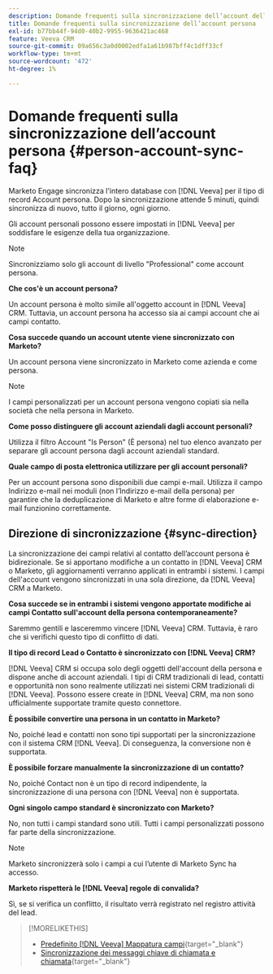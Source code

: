 ```yaml
---
description: Domande frequenti sulla sincronizzazione dell’account della persona - Documentazione di Marketo - Documentazione del prodotto
title: Domande frequenti sulla sincronizzazione dell’account persona
exl-id: b77bb44f-94d0-40b2-9955-9636421ac468
feature: Veeva CRM
source-git-commit: 09a656c3a0d0002edfa1a61b987bff4c1dff33cf
workflow-type: tm+mt
source-wordcount: '472'
ht-degree: 1%

---
```


# Domande frequenti sulla sincronizzazione dell’account persona {#person-account-sync-faq}

Marketo Engage sincronizza l&#39;intero database con [!DNL Veeva] per il tipo di record Account persona. Dopo la sincronizzazione attende 5 minuti, quindi sincronizza di nuovo, tutto il giorno, ogni giorno.

Gli account personali possono essere impostati in [!DNL Veeva] per soddisfare le esigenze della tua organizzazione.

>[!NOTE]
>
>Sincronizziamo solo gli account di livello &quot;Professional&quot; come account persona.

**Che cos&#39;è un account persona?**

Un account persona è molto simile all&#39;oggetto account in [!DNL Veeva] CRM. Tuttavia, un account persona ha accesso sia ai campi account che ai campi contatto.

**Cosa succede quando un account utente viene sincronizzato con Marketo?**

Un account persona viene sincronizzato in Marketo come azienda e come persona.

>[!NOTE]
>
>I campi personalizzati per un account persona vengono copiati sia nella società che nella persona in Marketo.

**Come posso distinguere gli account aziendali dagli account personali?**

Utilizza il filtro Account &quot;Is Person&quot; (È persona) nel tuo elenco avanzato per separare gli account persona dagli account aziendali standard.

**Quale campo di posta elettronica utilizzare per gli account personali?**

Per un account persona sono disponibili due campi e-mail. Utilizza il campo Indirizzo e-mail nei moduli (non l’Indirizzo e-mail della persona) per garantire che la deduplicazione di Marketo e altre forme di elaborazione e-mail funzionino correttamente.

## Direzione di sincronizzazione {#sync-direction}

La sincronizzazione dei campi relativi al contatto dell’account persona è bidirezionale. Se si apportano modifiche a un contatto in [!DNL Veeva] CRM o Marketo, gli aggiornamenti verranno applicati in entrambi i sistemi. I campi dell&#39;account vengono sincronizzati in una sola direzione, da [!DNL Veeva] CRM a Marketo.

**Cosa succede se in entrambi i sistemi vengono apportate modifiche ai campi Contatto sull&#39;account della persona contemporaneamente?**

Saremmo gentili e lasceremmo vincere [!DNL Veeva] CRM. Tuttavia, è raro che si verifichi questo tipo di conflitto di dati.

**Il tipo di record Lead o Contatto è sincronizzato con [!DNL Veeva] CRM?**

[!DNL Veeva] CRM si occupa solo degli oggetti dell&#39;account della persona e dispone anche di account aziendali. I tipi di CRM tradizionali di lead, contatti e opportunità non sono realmente utilizzati nei sistemi CRM tradizionali di [!DNL Veeva]. Possono essere create in [!DNL Veeva] CRM, ma non sono ufficialmente supportate tramite questo connettore.

**È possibile convertire una persona in un contatto in Marketo?**

No, poiché lead e contatti non sono tipi supportati per la sincronizzazione con il sistema CRM [!DNL Veeva]. Di conseguenza, la conversione non è supportata.

**È possibile forzare manualmente la sincronizzazione di un contatto?**

No, poiché Contact non è un tipo di record indipendente, la sincronizzazione di una persona con [!DNL Veeva] non è supportata.

**Ogni singolo campo standard è sincronizzato con Marketo?**

No, non tutti i campi standard sono utili. Tutti i campi personalizzati possono far parte della sincronizzazione.

>[!NOTE]
>
>Marketo sincronizzerà solo i campi a cui l’utente di Marketo Sync ha accesso.

**Marketo rispetterà le [!DNL Veeva] regole di convalida?**

Sì, se si verifica un conflitto, il risultato verrà registrato nel registro attività del lead.

>[!MORELIKETHIS]
>
>* [Predefinito [!DNL Veeva] Mappatura campi](/help/marketo/product-docs/crm-sync/veeva-crm-sync/sync-details/default-veeva-field-mapping.md){target="_blank"}
>* [Sincronizzazione dei messaggi chiave di chiamata e chiamata](/help/marketo/product-docs/crm-sync/veeva-crm-sync/sync-details/syncing-call-and-call-key-messages.md){target="_blank"}
